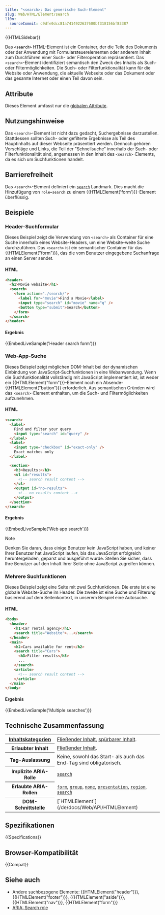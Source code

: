 ```yaml
---
title: "<search>: Das generische Such-Element"
slug: Web/HTML/Element/search
l10n:
  sourceCommit: c9dfe0dcc81a7414922637600bf318156bf83387
---
```


{{HTMLSidebar}}

Das **`<search>`** [HTML](/de/docs/Web/HTML)-Element ist ein Container, der die Teile des Dokuments oder der Anwendung mit Formularsteuerelementen oder anderem Inhalt zum Durchführen einer Such- oder Filteroperation repräsentiert. Das `<search>`-Element identifiziert semantisch den Zweck des Inhalts als Such- oder Filtermöglichkeiten. Die Such- oder Filterfunktionalität kann für die Website oder Anwendung, die aktuelle Webseite oder das Dokument oder das gesamte Internet oder einen Teil davon sein.

## Attribute

Dieses Element umfasst nur die [globalen Attribute](/de/docs/Web/HTML/Global_attributes).

## Nutzungshinweise

Das `<search>`-Element ist nicht dazu gedacht, Suchergebnisse darzustellen. Stattdessen sollten Such- oder gefilterte Ergebnisse als Teil des Hauptinhalts auf dieser Webseite präsentiert werden. Dennoch gehören Vorschläge und Links, die Teil der "Schnellsuche" innerhalb der Such- oder Filterfunktionalität sind, angemessen in den Inhalt des `<search>`-Elements, da es sich um Suchfunktionen handelt.

## Barrierefreiheit

Das `<search>`-Element definiert ein [`search`](/de/docs/Web/Accessibility/ARIA/Reference/Roles/search_role) Landmark. Dies macht die Hinzufügung von `role=search` zu einem {{HTMLElement('form')}}-Element überflüssig.

## Beispiele

### Header-Suchformular

Dieses Beispiel zeigt die Verwendung von `<search>` als Container für eine Suche innerhalb eines Website-Headers, um eine Website-weite Suche durchzuführen. Das `<search>` ist ein semantischer Container für das {{HTMLElement("form")}}, das die vom Benutzer eingegebene Suchanfrage an einen Server sendet.

#### HTML

```html
<header>
  <h1>Movie website</h1>
  <search>
    <form action="./search/">
      <label for="movie">Find a Movie</label>
      <input type="search" id="movie" name="q" />
      <button type="submit">Search</button>
    </form>
  </search>
</header>
```

#### Ergebnis

{{EmbedLiveSample('Header search form')}}

### Web-App-Suche

Dieses Beispiel zeigt möglichen DOM-Inhalt bei der dynamischen Einbindung von JavaScript-Suchfunktionen in eine Webanwendung. Wenn die Suchfunktionalität vollständig mit JavaScript implementiert ist, ist weder ein {{HTMLElement("form")}}-Element noch ein Absende-{{HTMLElement("button")}} erforderlich. Aus semantischen Gründen wird das `<search>`-Element enthalten, um die Such- und Filtermöglichkeiten aufzunehmen.

#### HTML

```html
<search>
  <label>
    Find and filter your query
    <input type="search" id="query" />
  </label>
  <label>
    <input type="checkbox" id="exact-only" />
    Exact matches only
  </label>

  <section>
    <h3>Results:</h3>
    <ul id="results">
      <!-- search result content -->
    </ul>
    <output id="no-results">
      <!-- no results content -->
    </output>
  </section>
</search>
```

#### Ergebnis

{{EmbedLiveSample('Web app search')}}

> [!NOTE]
> Denken Sie daran, dass einige Benutzer kein JavaScript haben, und keiner Ihrer Benutzer hat JavaScript laufen, bis das JavaScript erfolgreich heruntergeladen, geparst und ausgeführt wurde. Stellen Sie sicher, dass Ihre Benutzer auf den Inhalt Ihrer Seite ohne JavaScript zugreifen können.

### Mehrere Suchfunktionen

Dieses Beispiel zeigt eine Seite mit zwei Suchfunktionen. Die erste ist eine globale Website-Suche im Header. Die zweite ist eine Suche und Filterung basierend auf dem Seitenkontext, in unserem Beispiel eine Autosuche.

#### HTML

```html
<body>
  <header>
    <h1>Car rental agency</h1>
    <search title="Website">...</search>
  </header>
  <main>
    <h2>Cars available for rent</h2>
    <search title="Cars">
      <h3>Filter results</h3>
      ...
    </search>
    <article>
      <!-- search result content -->
    </article>
  </main>
</body>
```

#### Ergebnis

{{EmbedLiveSample('Multiple searches')}}

## Technische Zusammenfassung

<table class="properties">
  <tbody>
    <tr>
      <th scope="row">
        <a href="/de/docs/Web/HTML/Content_categories">Inhaltskategorien</a>
      </th>
      <td>
        <a href="/de/docs/Web/HTML/Content_categories#flow_content">Fließender Inhalt</a>, <a href="/de/docs/Web/HTML/Content_categories#palpable_content">spürbarer Inhalt</a>.
      </td>
    </tr>
    <tr>
      <th scope="row">Erlaubter Inhalt</th>
      <td>
        <a href="/de/docs/Web/HTML/Content_categories#flow_content">Fließender Inhalt</a>.
      </td>
    </tr>
    <tr>
      <th scope="row">Tag-Auslassung</th>
      <td>Keine, sowohl das Start- als auch das End-Tag sind obligatorisch.</td>
    </tr>
    <tr>
      <th scope="row">Implizite ARIA-Rolle</th>
      <td>
        <code><a href="/de/docs/Web/Accessibility/ARIA/Reference/Roles/search_role">search</a></code>
      </td>
    </tr>
    <tr>
      <th scope="row">Erlaubte ARIA-Rollen</th>
      <td>
        <a href="/de/docs/Web/Accessibility/ARIA/Reference/Roles/form_role"><code>form</code></a>, <a href="/de/docs/Web/Accessibility/ARIA/Reference/Roles/group_role"><code>group</code></a>, <a href="/de/docs/Web/Accessibility/ARIA/Reference/Roles/none_role"><code>none</code></a>, <a href="/de/docs/Web/Accessibility/ARIA/Reference/Roles/presentation_role"><code>presentation</code></a>, <a href="/de/docs/Web/Accessibility/ARIA/Reference/Roles/region_role"><code>region</code></a>, <a href="/de/docs/Web/Accessibility/ARIA/Reference/Roles/search_role"><code>search</code></a>
      </td>
    </tr>
    <tr>
      <th scope="row">DOM-Schnittstelle</th>
      <td>[`HTMLElement`](/de/docs/Web/API/HTMLElement)</td>
    </tr>
  </tbody>
</table>

## Spezifikationen

{{Specifications}}

## Browser-Kompatibilität

{{Compat}}

## Siehe auch

- Andere suchbezogene Elemente: {{HTMLElement("header")}}, {{HTMLElement("footer")}}, {{HTMLElement("aside")}}, {{HTMLElement("nav")}}, {{HTMLElement("form")}}
- [ARIA: Search role](/de/docs/Web/Accessibility/ARIA/Reference/Roles/search_role)
